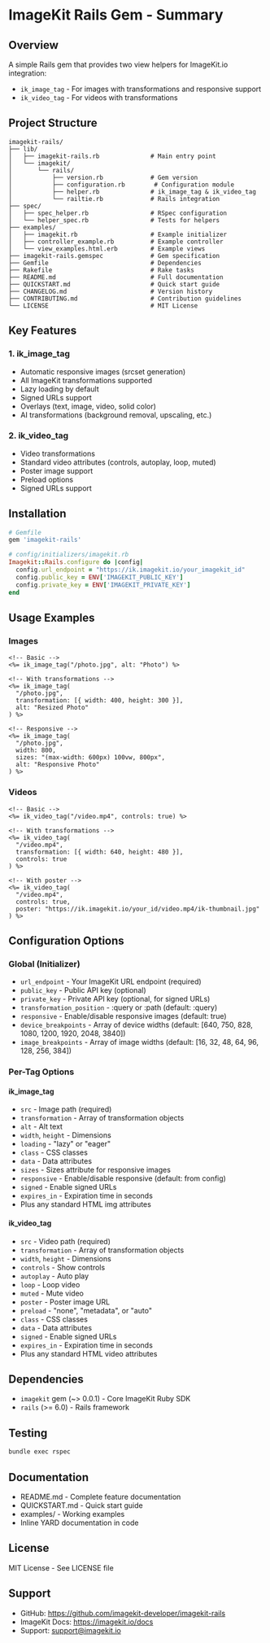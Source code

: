 # ImageKit Rails Gem - Summary

## Overview
A simple Rails gem that provides two view helpers for ImageKit.io integration:
- `ik_image_tag` - For images with transformations and responsive support
- `ik_video_tag` - For videos with transformations

## Project Structure

```
imagekit-rails/
├── lib/
│   ├── imagekit-rails.rb              # Main entry point
│   └── imagekit/
│       └── rails/
│           ├── version.rb             # Gem version
│           ├── configuration.rb        # Configuration module
│           ├── helper.rb              # ik_image_tag & ik_video_tag
│           └── railtie.rb             # Rails integration
├── spec/
│   ├── spec_helper.rb                 # RSpec configuration
│   └── helper_spec.rb                 # Tests for helpers
├── examples/
│   ├── imagekit.rb                    # Example initializer
│   ├── controller_example.rb          # Example controller
│   └── view_examples.html.erb         # Example views
├── imagekit-rails.gemspec             # Gem specification
├── Gemfile                            # Dependencies
├── Rakefile                           # Rake tasks
├── README.md                          # Full documentation
├── QUICKSTART.md                      # Quick start guide
├── CHANGELOG.md                       # Version history
├── CONTRIBUTING.md                    # Contribution guidelines
└── LICENSE                            # MIT License
```

## Key Features

### 1. ik_image_tag
- Automatic responsive images (srcset generation)
- All ImageKit transformations supported
- Lazy loading by default
- Signed URLs support
- Overlays (text, image, video, solid color)
- AI transformations (background removal, upscaling, etc.)

### 2. ik_video_tag
- Video transformations
- Standard video attributes (controls, autoplay, loop, muted)
- Poster image support
- Preload options
- Signed URLs support

## Installation

```ruby
# Gemfile
gem 'imagekit-rails'
```

```ruby
# config/initializers/imagekit.rb
Imagekit::Rails.configure do |config|
  config.url_endpoint = "https://ik.imagekit.io/your_imagekit_id"
  config.public_key = ENV['IMAGEKIT_PUBLIC_KEY']
  config.private_key = ENV['IMAGEKIT_PRIVATE_KEY']
end
```

## Usage Examples

### Images
```erb
<!-- Basic -->
<%= ik_image_tag("/photo.jpg", alt: "Photo") %>

<!-- With transformations -->
<%= ik_image_tag(
  "/photo.jpg",
  transformation: [{ width: 400, height: 300 }],
  alt: "Resized Photo"
) %>

<!-- Responsive -->
<%= ik_image_tag(
  "/photo.jpg",
  width: 800,
  sizes: "(max-width: 600px) 100vw, 800px",
  alt: "Responsive Photo"
) %>
```

### Videos
```erb
<!-- Basic -->
<%= ik_video_tag("/video.mp4", controls: true) %>

<!-- With transformations -->
<%= ik_video_tag(
  "/video.mp4",
  transformation: [{ width: 640, height: 480 }],
  controls: true
) %>

<!-- With poster -->
<%= ik_video_tag(
  "/video.mp4",
  controls: true,
  poster: "https://ik.imagekit.io/your_id/video.mp4/ik-thumbnail.jpg"
) %>
```

## Configuration Options

### Global (Initializer)
- `url_endpoint` - Your ImageKit URL endpoint (required)
- `public_key` - Public API key (optional)
- `private_key` - Private API key (optional, for signed URLs)
- `transformation_position` - :query or :path (default: :query)
- `responsive` - Enable/disable responsive images (default: true)
- `device_breakpoints` - Array of device widths (default: [640, 750, 828, 1080, 1200, 1920, 2048, 3840])
- `image_breakpoints` - Array of image widths (default: [16, 32, 48, 64, 96, 128, 256, 384])

### Per-Tag Options

#### ik_image_tag
- `src` - Image path (required)
- `transformation` - Array of transformation objects
- `alt` - Alt text
- `width`, `height` - Dimensions
- `loading` - "lazy" or "eager"
- `class` - CSS classes
- `data` - Data attributes
- `sizes` - Sizes attribute for responsive images
- `responsive` - Enable/disable responsive (default: from config)
- `signed` - Enable signed URLs
- `expires_in` - Expiration time in seconds
- Plus any standard HTML img attributes

#### ik_video_tag
- `src` - Video path (required)
- `transformation` - Array of transformation objects
- `width`, `height` - Dimensions
- `controls` - Show controls
- `autoplay` - Auto play
- `loop` - Loop video
- `muted` - Mute video
- `poster` - Poster image URL
- `preload` - "none", "metadata", or "auto"
- `class` - CSS classes
- `data` - Data attributes
- `signed` - Enable signed URLs
- `expires_in` - Expiration time in seconds
- Plus any standard HTML video attributes

## Dependencies

- `imagekit` gem (~> 0.0.1) - Core ImageKit Ruby SDK
- `rails` (>= 6.0) - Rails framework

## Testing

```bash
bundle exec rspec
```

## Documentation

- README.md - Complete feature documentation
- QUICKSTART.md - Quick start guide
- examples/ - Working examples
- Inline YARD documentation in code

## License

MIT License - See LICENSE file

## Support

- GitHub: https://github.com/imagekit-developer/imagekit-rails
- ImageKit Docs: https://imagekit.io/docs
- Support: support@imagekit.io
